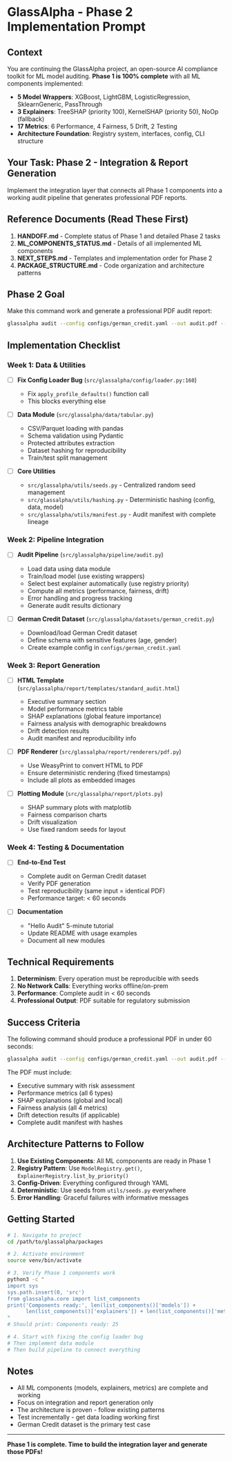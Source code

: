 # GlassAlpha - Phase 2 Implementation Prompt

## Context

You are continuing the GlassAlpha project, an open-source AI compliance toolkit for ML model auditing. **Phase 1 is 100% complete** with all ML components implemented:

- **5 Model Wrappers**: XGBoost, LightGBM, LogisticRegression, SklearnGeneric, PassThrough
- **3 Explainers**: TreeSHAP (priority 100), KernelSHAP (priority 50), NoOp (fallback)
- **17 Metrics**: 6 Performance, 4 Fairness, 5 Drift, 2 Testing
- **Architecture Foundation**: Registry system, interfaces, config, CLI structure

## Your Task: Phase 2 - Integration & Report Generation

Implement the integration layer that connects all Phase 1 components into a working audit pipeline that generates professional PDF reports.

## Reference Documents (Read These First)

1. **HANDOFF.md** - Complete status of Phase 1 and detailed Phase 2 tasks
2. **ML_COMPONENTS_STATUS.md** - Details of all implemented ML components
3. **NEXT_STEPS.md** - Templates and implementation order for Phase 2
4. **PACKAGE_STRUCTURE.md** - Code organization and architecture patterns

## Phase 2 Goal

Make this command work and generate a professional PDF audit report:
```bash
glassalpha audit --config configs/german_credit.yaml --out audit.pdf --strict
```

## Implementation Checklist

### Week 1: Data & Utilities
- [ ] **Fix Config Loader Bug** (`src/glassalpha/config/loader.py:160`)
  - Fix `apply_profile_defaults()` function call
  - This blocks everything else

- [ ] **Data Module** (`src/glassalpha/data/tabular.py`)
  - CSV/Parquet loading with pandas
  - Schema validation using Pydantic
  - Protected attributes extraction
  - Dataset hashing for reproducibility
  - Train/test split management

- [ ] **Core Utilities**
  - `src/glassalpha/utils/seeds.py` - Centralized random seed management
  - `src/glassalpha/utils/hashing.py` - Deterministic hashing (config, data, model)
  - `src/glassalpha/utils/manifest.py` - Audit manifest with complete lineage

### Week 2: Pipeline Integration
- [ ] **Audit Pipeline** (`src/glassalpha/pipeline/audit.py`)
  - Load data using data module
  - Train/load model (use existing wrappers)
  - Select best explainer automatically (use registry priority)
  - Compute all metrics (performance, fairness, drift)
  - Error handling and progress tracking
  - Generate audit results dictionary

- [ ] **German Credit Dataset** (`src/glassalpha/datasets/german_credit.py`)
  - Download/load German Credit dataset
  - Define schema with sensitive features (age, gender)
  - Create example config in `configs/german_credit.yaml`

### Week 3: Report Generation
- [ ] **HTML Template** (`src/glassalpha/report/templates/standard_audit.html`)
  - Executive summary section
  - Model performance metrics table
  - SHAP explanations (global feature importance)
  - Fairness analysis with demographic breakdowns
  - Drift detection results
  - Audit manifest and reproducibility info

- [ ] **PDF Renderer** (`src/glassalpha/report/renderers/pdf.py`)
  - Use WeasyPrint to convert HTML to PDF
  - Ensure deterministic rendering (fixed timestamps)
  - Include all plots as embedded images

- [ ] **Plotting Module** (`src/glassalpha/report/plots.py`)
  - SHAP summary plots with matplotlib
  - Fairness comparison charts
  - Drift visualization
  - Use fixed random seeds for layout

### Week 4: Testing & Documentation
- [ ] **End-to-End Test**
  - Complete audit on German Credit dataset
  - Verify PDF generation
  - Test reproducibility (same input = identical PDF)
  - Performance target: < 60 seconds

- [ ] **Documentation**
  - "Hello Audit" 5-minute tutorial
  - Update README with usage examples
  - Document all new modules

## Technical Requirements

1. **Determinism**: Every operation must be reproducible with seeds
2. **No Network Calls**: Everything works offline/on-prem
3. **Performance**: Complete audit in < 60 seconds
4. **Professional Output**: PDF suitable for regulatory submission

## Success Criteria

The following command should produce a professional PDF in under 60 seconds:
```bash
glassalpha audit --config configs/german_credit.yaml --out audit.pdf --strict
```

The PDF must include:
- Executive summary with risk assessment
- Performance metrics (all 6 types)
- SHAP explanations (global and local)
- Fairness analysis (all 4 metrics)
- Drift detection results (if applicable)
- Complete audit manifest with hashes

## Architecture Patterns to Follow

1. **Use Existing Components**: All ML components are ready in Phase 1
2. **Registry Pattern**: Use `ModelRegistry.get()`, `ExplainerRegistry.list_by_priority()`
3. **Config-Driven**: Everything configured through YAML
4. **Deterministic**: Use seeds from `utils/seeds.py` everywhere
5. **Error Handling**: Graceful failures with informative messages

## Getting Started

```bash
# 1. Navigate to project
cd /path/to/glassalpha/packages

# 2. Activate environment
source venv/bin/activate

# 3. Verify Phase 1 components work
python3 -c "
import sys
sys.path.insert(0, 'src')
from glassalpha.core import list_components
print('Components ready:', len(list_components()['models']) +
      len(list_components()['explainers']) + len(list_components()['metrics']))
"
# Should print: Components ready: 25

# 4. Start with fixing the config loader bug
# Then implement data module
# Then build pipeline to connect everything
```

## Notes

- All ML components (models, explainers, metrics) are complete and working
- Focus on integration and report generation only
- The architecture is proven - follow existing patterns
- Test incrementally - get data loading working first
- German Credit dataset is the primary test case

---

**Phase 1 is complete. Time to build the integration layer and generate those PDFs!**
